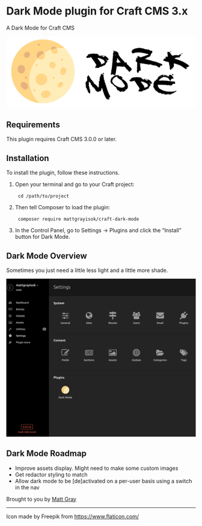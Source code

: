 # Dark Mode plugin for Craft CMS 3.x

A Dark Mode for Craft CMS

![Logo](resources/img/plugin-logo.png)

## Requirements

This plugin requires Craft CMS 3.0.0 or later.

## Installation

To install the plugin, follow these instructions.

1. Open your terminal and go to your Craft project:

        cd /path/to/project

2. Then tell Composer to load the plugin:

        composer require mattgrayisok/craft-dark-mode

3. In the Control Panel, go to Settings → Plugins and click the “Install” button for Dark Mode.

## Dark Mode Overview

Sometimes you just need a little less light and a little more shade.

![Screenshot](resources/img/screengrab.png)

## Dark Mode Roadmap

* Improve assets display. Might need to make some custom images
* Get redactor styling to match
* Allow dark mode to be [de]activated on a per-user basis using a switch in the nav

Brought to you by [Matt Gray](https://mattgrayisok.com)

---

Icon made by Freepik from https://www.flaticon.com/
